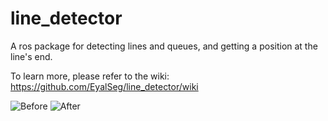 # line_detector
A ros package for detecting lines and queues, and getting a position at the line's end.

To learn more, please refer to the wiki: https://github.com/EyalSeg/line_detector/wiki


![Before ](https://user-images.githubusercontent.com/10437548/69551704-d1acba80-0fa5-11ea-925a-df94bf7a8c64.png)
![After ](https://user-images.githubusercontent.com/10437548/69559435-9ebcf380-0fb2-11ea-8f36-50b736af8c79.png)


